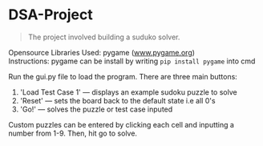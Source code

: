 # DSA-Project

> The project involved building a suduko solver.  

Opensource Libraries Used: pygame (www.pygame.org)  
Instructions: pygame can be install by writing `pip install pygame` into cmd  

Run the gui.py file to load the program. There are three main buttons:
1. 'Load Test Case 1' — displays an example sudoku puzzle to solve
2. 'Reset' — sets the board back to the default state i.e all 0's
3. 'Go!' — solves the puzzle or test case inputed

Custom puzzles can be entered by clicking each cell and inputting a number from 1-9. Then, hit go to solve.  
